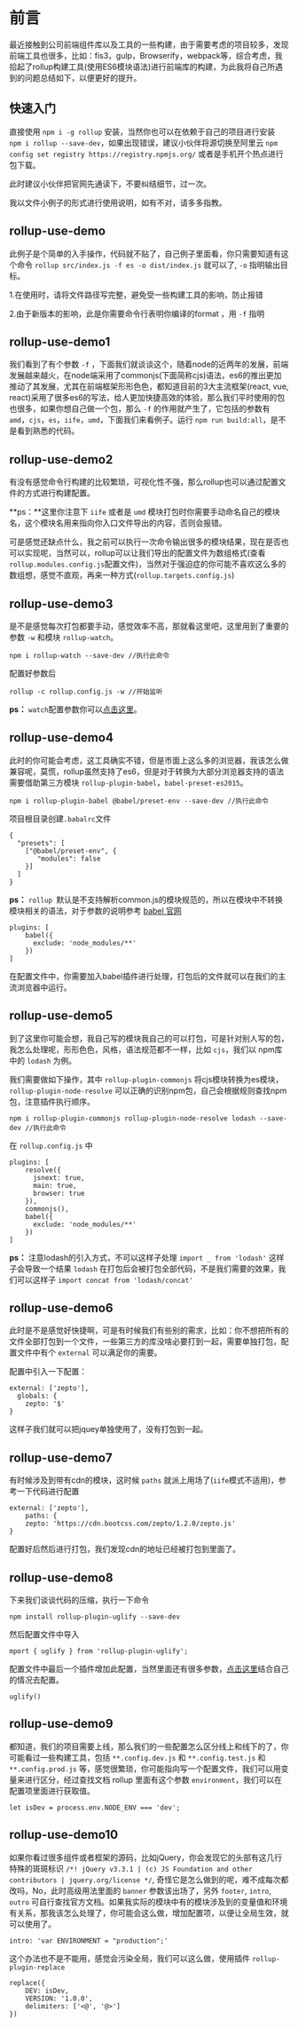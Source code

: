 # 前言

最近接触到公司前端组件库以及工具的一些构建，由于需要考虑的项目较多，发现前端工具也很多，比如：fis3，gulp，Browserify，webpack等，综合考虑，我拾起了rollup构建工具(使用ES6模块语法)进行前端库的构建，为此我将自己所遇到的问题总结如下，以便更好的提升。

## 快速入门

直接使用 `npm i -g rollup` 安装，当然你也可以在依赖于自己的项目进行安装 `npm i rollup --save-dev`，如果出现错误，建议小伙伴将源切换至阿里云 `npm config set registry https://registry.npmjs.org/` 或者是手机开个热点进行包下载。

此时建议小伙伴把官网先通读下，不要纠结细节，过一次。

我以文件小例子的形式进行使用说明，如有不对，请多多指教。

## rollup-use-demo

此例子是个简单的入手操作，代码就不贴了，自己例子里面看，你只需要知道有这个命令 `rollup src/index.js -f es -o dist/index.js` 就可以了, `-o` 指明输出目标。

1.在使用时，请将文件路径写完整，避免受一些构建工具的影响，防止报错

2.由于新版本的影响，此是你需要命令行表明你编译的format ，用 `-f` 指明

## rollup-use-demo1

我们看到了有个参数 `-f` ，下面我们就谈谈这个，随着node的近两年的发展，前端发展越来越火，在node端采用了commonjs(下面简称cjs)语法，es6的推出更加推动了其发展，尤其在前端框架形形色色，都知道目前的3大主流框架(react, vue, react)采用了很多es6的写法，给人更加快捷高效的体验，那么我们平时使用的包也很多，如果你想自己做一个包，那么 `-f` 的作用就产生了，它包括的参数有 `amd`，`cjs`，`es`，`iife`，`umd`，下面我们来看例子。运行 `npm run build:all`，是不是看到熟悉的代码。

## rollup-use-demo2

有没有感觉命令行构建的比较繁琐，可视化性不强，那么rollup也可以通过配置文件的方式进行构建配置。

**ps：**这里你注意下 `iife` 或者是 `umd` 模块打包时你需要手动命名自己的模块名，这个模块名用来指向你入口文件导出的内容，否则会报错。

可是感觉还缺点什么，我之前可以执行一次命令输出很多的模块结果，现在是否也可以实现呢，当然可以，rollup可以让我们导出的配置文件为数组格式(查看`rollup.modules.config.js`配置文件)，当然对于强迫症的你可能不喜欢这么多的数组想，感觉不直观，再来一种方式(`rollup.targets.config.js`)

## rollup-use-demo3


是不是感觉每次打包都要手动，感觉效率不高，那就看这里吧，这里用到了重要的参数 `-w` 和模块 `rollup-watch`。

```
npm i rollup-watch --save-dev //执行此命令
```

配置好参数后
```
rollup -c rollup.config.js -w //开始监听
```
**ps：** `watch`配置参数你可以[点击这里](https://www.rollupjs.com/guide/zh#-danger-zone-)。

## rollup-use-demo4

此时的你可能会考虑，这工具确实不错，但是市面上这么多的浏览器，我该怎么做兼容呢，莫慌，rollup虽然支持了es6，但是对于转换为大部分浏览器支持的语法需要借助第三方模块 `rollup-plugin-babel`，`babel-preset-es2015`。

```
npm i rollup-plugin-babel @babel/preset-env --save-dev //执行此命令
```

项目根目录创建`.babalrc`文件

```
{
  "presets": [
    ["@babel/preset-env", {
       "modules": false
    }]
  ]
}
```
**ps：** `rollup `默认是不支持解析common.js的模块规范的，所以在模块中不转换模块相关的语法，对于参数的说明参考 [babel 官网]()

```
plugins: [
	babel({
	  exclude: 'node_modules/**'
	})
]
```
在配置文件中，你需要加入babel插件进行处理，打包后的文件就可以在我们的主流浏览器中运行。

## rollup-use-demo5

到了这里你可能会想，我自己写的模块我自己的可以打包，可是针对别人写的包，我怎么处理呢，形形色色，风格，语法规范都不一样，比如 `cjs`，我们以 npm库中的 `lodash` 为例。

我们需要做如下操作，其中 `rollup-plugin-commonjs` 将cjs模块转换为es模块，`rollup-plugin-node-resolve` 可以正确的识别npm包，自己会根据规则查找npm包，注意插件执行顺序。

```
npm i rollup-plugin-commonjs rollup-plugin-node-resolve lodash --save-dev //执行此命令

```
在 `rollup.config.js` 中

```
plugins: [
	resolve({
	  jsnext: true,
	  main: true,
	  browser: true
	}),
	commonjs(),
	babel({
	  exclude: 'node_modules/**'
	})
]
```
**ps：** 注意lodash的引入方式，不可以这样子处理 `import _ from 'lodash'` 这样子会导致一个结果 `lodash` 在打包后会被打包全部代码，不是我们需要的效果，我们可以这样子 `import concat from 'lodash/concat'`


## rollup-use-demo6

此时是不是感觉好快捷啊，可是有时候我们有些别的需求，比如：你不想把所有的文件全部打包到一个文件，一些第三方的库没啥必要打到一起，需要单独打包，配置文件中有个 `external` 可以满足你的需要。

配置中引入一下配置：

```
external: ['zepto'],
  globals: {
    zepto: '$'
}
```

这样子我们就可以把jquey单独使用了，没有打包到一起。


## rollup-use-demo7

有时候涉及到带有cdn的模块，这时候 `paths` 就派上用场了(`iife`模式不适用)，参考一下代码进行配置

```
external: ['zepto'],
	paths: {
	zepto: 'https://cdn.bootcss.com/zepto/1.2.0/zepto.js'
}
```

配置好后然后进行打包，我们发现cdn的地址已经被打包到里面了。

## rollup-use-demo8

下来我们谈谈代码的压缩，执行一下命令

```
npm install rollup-plugin-uglify --save-dev
```

然后配置文件中导入

```
mport { uglify } from 'rollup-plugin-uglify';
```

配置文件中最后一个插件增加此配置，当然里面还有很多参数，[点击这里](http://npm.taobao.org/package/rollup-plugin-uglify)结合自己的情况去配置。

```
uglify()
```
## rollup-use-demo9

都知道，我们的项目需要上线，那么我们的一些配置怎么区分线上和线下的了，你可能看过一些构建工具，包括 `**.config.dev.js` 和 `**.config.test.js` 和 `**.config.prod.js` 等，感觉很繁琐，你可能指向写一个配置文件，我们可以用变量来进行区分，经过查找文档 rollup 里面有这个参数 `environment`，我们可以在配置项里面进行获取值。

```
let isDev = process.env.NODE_ENV === 'dev';
```

## rollup-use-demo10

如果你看过很多组件或者框架的源码，比如jQuery，你会发现它的头部有这几行特殊的斑斑标识 `/*! jQuery v3.3.1 | (c) JS Foundation and other contributors | jquery.org/license */`, 奇怪它是怎么做到的呢，难不成每次都改吗，No，此时高级用法里面的 `banner` 参数该出场了，另外 `footer`, `intro`, `outro` 可自行查找官方文档。如果我实际的模块中有的模块涉及到的变量值和环境有关系，那我该怎么处理了，你可能会这么做，增加配置项，以便让全局生效，就可以使用了。

```
intro: 'var ENVIRONMENT = "production";'
```

这个办法也不是不能用，感觉会污染全局，我们可以这么做，使用插件 `rollup-plugin-replace`

```
replace({
	DEV: isDev,
	VERSION: '1.0.0',
	delimiters: ['<@', '@>']
})
```
